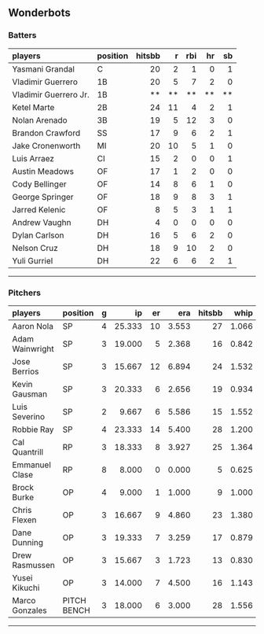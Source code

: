 ## Wonderbots

### Batters

 
|players               |position | hitsbb|  r| rbi| hr| sb| 
|:---------------------|:--------|------:|--:|---:|--:|--:| 
|Yasmani Grandal       |C        |     20|  2|   1|  0|  1| 
|Vladimir Guerrero     |1B       |     20|  5|   7|  2|  0| 
|Vladimir Guerrero Jr. |1B       |     **| **|  **| **| **| 
|Ketel Marte           |2B       |     24| 11|   4|  2|  1| 
|Nolan Arenado         |3B       |     19|  5|  12|  3|  0| 
|Brandon Crawford      |SS       |     17|  9|   6|  2|  1| 
|Jake Cronenworth      |MI       |     20| 10|   5|  1|  0| 
|Luis Arraez           |CI       |     15|  2|   0|  0|  1| 
|Austin Meadows        |OF       |     17|  1|   2|  0|  0| 
|Cody Bellinger        |OF       |     14|  8|   6|  1|  0| 
|George Springer       |OF       |     18|  9|   8|  3|  1| 
|Jarred Kelenic        |OF       |      8|  5|   3|  1|  1| 
|Andrew Vaughn         |DH       |      4|  0|   0|  0|  0| 
|Dylan Carlson         |DH       |     16|  5|   6|  2|  0| 
|Nelson Cruz           |DH       |     18|  9|  10|  2|  0| 
|Yuli Gurriel          |DH       |     22|  6|   6|  2|  1| 


* * *

### Pitchers

 
|players         |position    |  g|     ip| er|   era| hitsbb|  whip| so|  w| sv| 
|:---------------|:-----------|--:|------:|--:|-----:|------:|-----:|--:|--:|--:| 
|Aaron Nola      |SP          |  4| 25.333| 10| 3.553|     27| 1.066| 30|  0|  0| 
|Adam Wainwright |SP          |  3| 19.000|  5| 2.368|     16| 0.842| 11|  2|  0| 
|Jose Berrios    |SP          |  3| 15.667| 12| 6.894|     24| 1.532|  9|  1|  0| 
|Kevin Gausman   |SP          |  3| 20.333|  6| 2.656|     19| 0.934| 23|  2|  0| 
|Luis Severino   |SP          |  2|  9.667|  6| 5.586|     15| 1.552| 12|  0|  0| 
|Robbie Ray      |SP          |  4| 23.333| 14| 5.400|     28| 1.200| 32|  2|  0| 
|Cal Quantrill   |RP          |  3| 18.333|  8| 3.927|     25| 1.364| 14|  0|  0| 
|Emmanuel Clase  |RP          |  8|  8.000|  0| 0.000|      5| 0.625|  6|  1|  5| 
|Brock Burke     |OP          |  4|  9.000|  1| 1.000|      9| 1.000| 11|  1|  0| 
|Chris Flexen    |OP          |  3| 16.667|  9| 4.860|     23| 1.380| 11|  0|  0| 
|Dane Dunning    |OP          |  3| 19.333|  7| 3.259|     17| 0.879| 18|  1|  0| 
|Drew Rasmussen  |OP          |  3| 15.667|  3| 1.723|     13| 0.830|  9|  2|  0| 
|Yusei Kikuchi   |OP          |  3| 14.000|  7| 4.500|     16| 1.143| 18|  1|  0| 
|Marco Gonzales  |PITCH BENCH |  3| 18.000|  6| 3.000|     28| 1.556|  8|  0|  0| 


* * *


